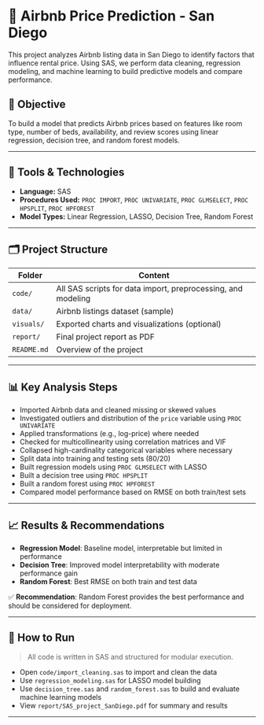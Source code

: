 # 🏡 Airbnb Price Prediction - San Diego

This project analyzes Airbnb listing data in San Diego to identify factors that influence rental price. Using SAS, we perform data cleaning, regression modeling, and machine learning to build predictive models and compare performance.

## 📌 Objective
To build a model that predicts Airbnb prices based on features like room type, number of beds, availability, and review scores using linear regression, decision tree, and random forest models.

---

## 🧰 Tools & Technologies
- **Language:** SAS
- **Procedures Used:** `PROC IMPORT`, `PROC UNIVARIATE`, `PROC GLMSELECT`, `PROC HPSPLIT`, `PROC HPFOREST`
- **Model Types:** Linear Regression, LASSO, Decision Tree, Random Forest

---

## 🗂️ Project Structure

| Folder        | Content |
|---------------|---------|
| `code/`       | All SAS scripts for data import, preprocessing, and modeling |
| `data/`       | Airbnb listings dataset (sample) |
| `visuals/`    | Exported charts and visualizations (optional) |
| `report/`     | Final project report as PDF |
| `README.md`   | Overview of the project |

---

## 📊 Key Analysis Steps

- Imported Airbnb data and cleaned missing or skewed values
- Investigated outliers and distribution of the `price` variable using `PROC UNIVARIATE`
- Applied transformations (e.g., log-price) where needed
- Checked for multicollinearity using correlation matrices and VIF
- Collapsed high-cardinality categorical variables where necessary
- Split data into training and testing sets (80/20)
- Built regression models using `PROC GLMSELECT` with LASSO
- Built a decision tree using `PROC HPSPLIT`
- Built a random forest using `PROC HPFOREST`
- Compared model performance based on RMSE on both train/test sets

---

## 📈 Results & Recommendations

- **Regression Model**: Baseline model, interpretable but limited in performance
- **Decision Tree**: Improved model interpretability with moderate performance gain
- **Random Forest**: Best RMSE on both train and test data

✅ **Recommendation**: Random Forest provides the best performance and should be considered for deployment.

---

## 🚀 How to Run

> All code is written in SAS and structured for modular execution.

- Open `code/import_cleaning.sas` to import and clean the data
- Use `regression_modeling.sas` for LASSO model building
- Use `decision_tree.sas` and `random_forest.sas` to build and evaluate machine learning models
- View `report/SAS_project_SanDiego.pdf` for summary and results

---


